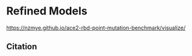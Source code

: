 # Refined Models 

https://nzmye.github.io/ace2-rbd-point-mutation-benchmark/visualize/

## Citation
